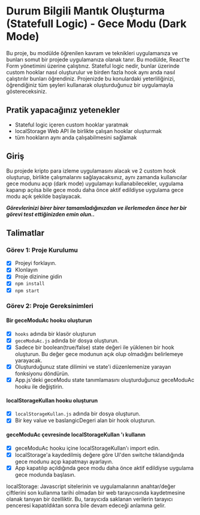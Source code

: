 # Durum Bilgili Mantık Oluşturma (Statefull Logic) - Gece Modu (Dark Mode)

Bu proje, bu modülde öğrenilen kavram ve teknikleri uygulamanıza ve bunları somut bir projede uygulamanıza olanak tanır. Bu modülde, React'te Form yönetimini üzerine çalıştınız. Stateful logic nedir, bunlar üzerinde custom hooklar nasıl oluşturulur ve birden fazla hook aynı anda nasıl çalıştırılır bunları öğrendiniz. Projenizde bu konulardaki yeterliliğinizi, öğrendiğiniz tüm şeyleri kullanarak oluşturduğunuz bir uygulamayla göstereceksiniz.

## Pratik yapacağınız yetenekler

- Stateful logic içeren custom hooklar yaratmak
- localStorage Web API ile birlikte çalışan hooklar oluşturmak
- tüm hookların aynı anda çalışabilmesini sağlamak

## Giriş

Bu projede kripto para izleme uygulamasını alacak ve 2 custom hook oluşturup, birlikte çalışmalarını sağlayacaksınız, aynı zamanda kullanıcılar gece modunu açıp (dark mode) uygulamayı kullanabilecekler, uygulama kapanıp açılsa bile gece modu daha önce aktif edildiyse uygulama gece modu açık şekilde başlayacak.

**_Görevlerinizi birer birer tamamladığınızdan ve ilerlemeden önce her bir görevi test ettiğinizden emin olun.._**

## Talimatlar

### Görev 1: Proje Kurulumu

- [x] Projeyi forklayın.
- [x] Klonlayın
- [x] Proje dizinine gidin
- [x] `npm install`
- [x] `npm start`

### Görev 2: Proje Gereksinimleri

#### Bir geceModuAc hooku oluşturun

- [x] `hooks` adında bir klasör oluşturun
- [x] `geceModuAc.js` adında bir dosya oluşturun.
- [x] Sadece bir boolean(true/false) state değeri ile yüklenen bir hook oluşturun. Bu değer gece modunun açık olup olmadığını belirlemeye yarayacak.
- [x] Oluşturduğunuz state dilimini ve state'i düzenlemenize yarayan fonksiyonu döndürün.
- [x] App.js'deki geceModu state tanımlamasını oluşturduğunuz geceModuAc hooku ile değiştirin.

#### localStorageKullan hooku oluşturun

- [x] `localStorageKullan.js` adında bir dosya oluşturun.
- [x] Bir key value ve baslangicDegeri alan bir hook oluşturun.

#### geceModuAc çevresinde localStorageKullan 'ı kullanın

- [x] geceModuAc hooku içine localStorageKullan'ı import edin.
- [x] localStorage'a kaydedilmiş değere göre UI'den switche tıklandığında gece modunu açıp kapatmayı ayarlayın.
- [x] App kapatılıp açıldığında gece modu daha önce aktif edildiyse uygulama gece modunda başlasın.

localStorage: Javascript sitelerinin ve uygulamalarının anahtar/değer çiftlerini son kullanma tarihi olmadan bir web tarayıcısında kaydetmesine olanak tanıyan bir özelliktir. Bu, tarayıcıda saklanan verilerin tarayıcı penceresi kapatıldıktan sonra bile devam edeceği anlamına gelir.
